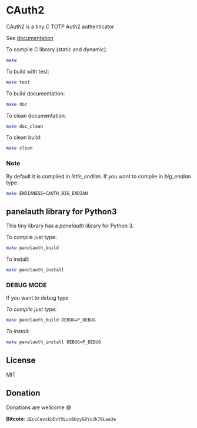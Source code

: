 # CAuth2
CAuth2 is a tiny C TOTP Auth2 authenticator

See [documentation](https://devfabiosilva.github.io/CAuth2/)

To compile C library (static and dynamic):

```sh
make
```

To build with test:

```sh
make test
```

To build documentation:

```sh
make doc
```

To clean documentation:

```sh
make doc_clean
```

To clean build:

```sh
make clean
```

### Note

By default it is compiled in _little_endian_. If you want to compile in _big_endian_ type:

```sh
make ENDIANESS=CAUTH_BIG_ENDIAN
```

## panelauth library for Python3

This tiny library has a _panelauth_ library for Python 3.

To compile just type:

```sh
make panelauth_build
```

To install:

```sh
make panelauth_install
```

### DEBUG MODE

If you want to debug type

_To compile just type:_

```sh
make panelauth_build DEBUG=P_DEBUG
```

_To install:_

```sh
make panelauth_install DEBUG=P_DEBUG
```
## License
MIT

## Donation

Donations are wellcome :smile:

**Bitcoin**: `1EcvCevxkbDvYXLuo8UzyG8YxJk78Lwe3e`
